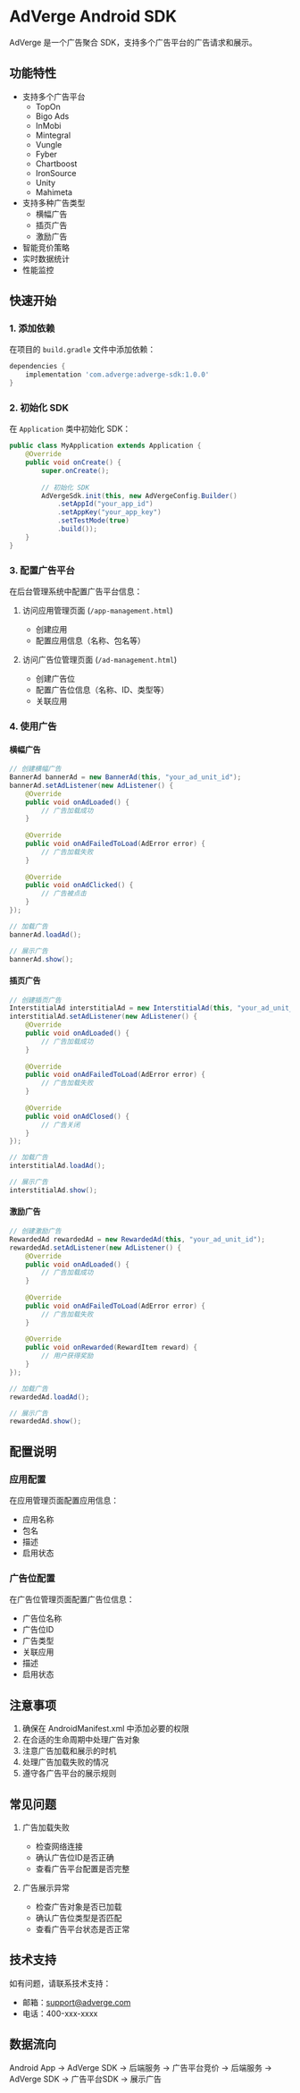 # AdVerge Android SDK

AdVerge 是一个广告聚合 SDK，支持多个广告平台的广告请求和展示。

## 功能特性

- 支持多个广告平台
  - TopOn
  - Bigo Ads
  - InMobi
  - Mintegral
  - Vungle
  - Fyber
  - Chartboost
  - IronSource
  - Unity
  - Mahimeta
- 支持多种广告类型
  - 横幅广告
  - 插页广告
  - 激励广告
- 智能竞价策略
- 实时数据统计
- 性能监控

## 快速开始

### 1. 添加依赖

在项目的 `build.gradle` 文件中添加依赖：

```gradle
dependencies {
    implementation 'com.adverge:adverge-sdk:1.0.0'
}
```

### 2. 初始化 SDK

在 `Application` 类中初始化 SDK：

```java
public class MyApplication extends Application {
    @Override
    public void onCreate() {
        super.onCreate();
        
        // 初始化 SDK
        AdVergeSdk.init(this, new AdVergeConfig.Builder()
            .setAppId("your_app_id")
            .setAppKey("your_app_key")
            .setTestMode(true)
            .build());
    }
}
```

### 3. 配置广告平台

在后台管理系统中配置广告平台信息：

1. 访问应用管理页面 (`/app-management.html`)
   - 创建应用
   - 配置应用信息（名称、包名等）

2. 访问广告位管理页面 (`/ad-management.html`)
   - 创建广告位
   - 配置广告位信息（名称、ID、类型等）
   - 关联应用

### 4. 使用广告

#### 横幅广告

```java
// 创建横幅广告
BannerAd bannerAd = new BannerAd(this, "your_ad_unit_id");
bannerAd.setAdListener(new AdListener() {
    @Override
    public void onAdLoaded() {
        // 广告加载成功
    }
    
    @Override
    public void onAdFailedToLoad(AdError error) {
        // 广告加载失败
    }
    
    @Override
    public void onAdClicked() {
        // 广告被点击
    }
});

// 加载广告
bannerAd.loadAd();

// 展示广告
bannerAd.show();
```

#### 插页广告

```java
// 创建插页广告
InterstitialAd interstitialAd = new InterstitialAd(this, "your_ad_unit_id");
interstitialAd.setAdListener(new AdListener() {
    @Override
    public void onAdLoaded() {
        // 广告加载成功
    }
    
    @Override
    public void onAdFailedToLoad(AdError error) {
        // 广告加载失败
    }
    
    @Override
    public void onAdClosed() {
        // 广告关闭
    }
});

// 加载广告
interstitialAd.loadAd();

// 展示广告
interstitialAd.show();
```

#### 激励广告

```java
// 创建激励广告
RewardedAd rewardedAd = new RewardedAd(this, "your_ad_unit_id");
rewardedAd.setAdListener(new AdListener() {
    @Override
    public void onAdLoaded() {
        // 广告加载成功
    }
    
    @Override
    public void onAdFailedToLoad(AdError error) {
        // 广告加载失败
    }
    
    @Override
    public void onRewarded(RewardItem reward) {
        // 用户获得奖励
    }
});

// 加载广告
rewardedAd.loadAd();

// 展示广告
rewardedAd.show();
```

## 配置说明

### 应用配置

在应用管理页面配置应用信息：
- 应用名称
- 包名
- 描述
- 启用状态

### 广告位配置

在广告位管理页面配置广告位信息：
- 广告位名称
- 广告位ID
- 广告类型
- 关联应用
- 描述
- 启用状态

## 注意事项

1. 确保在 AndroidManifest.xml 中添加必要的权限
2. 在合适的生命周期中处理广告对象
3. 注意广告加载和展示的时机
4. 处理广告加载失败的情况
5. 遵守各广告平台的展示规则

## 常见问题

1. 广告加载失败
   - 检查网络连接
   - 确认广告位ID是否正确
   - 查看广告平台配置是否完整

2. 广告展示异常
   - 检查广告对象是否已加载
   - 确认广告位类型是否匹配
   - 查看广告平台状态是否正常

## 技术支持

如有问题，请联系技术支持：
- 邮箱：support@adverge.com
- 电话：400-xxx-xxxx 

## 数据流向

Android App -> AdVerge SDK -> 后端服务 -> 广告平台竞价 -> 后端服务 -> AdVerge SDK -> 广告平台SDK -> 展示广告 